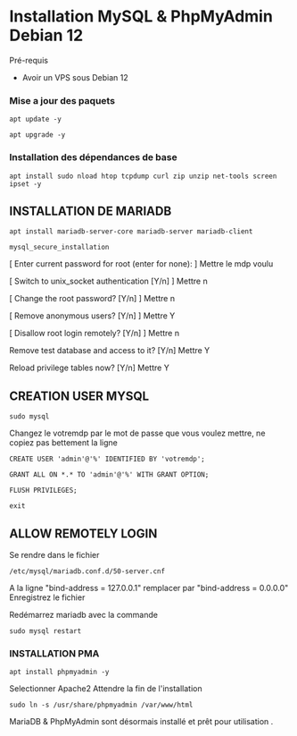 #  **Installation MySQL & PhpMyAdmin Debian 12**


Pré-requis

- Avoir un VPS sous Debian 12


### Mise a jour des paquets 
```
apt update -y
```
```
apt upgrade -y
```

### Installation des dépendances de base
```
apt install sudo nload htop tcpdump curl zip unzip net-tools screen ipset -y
```

## INSTALLATION DE MARIADB

```
apt install mariadb-server-core mariadb-server mariadb-client
```
```
mysql_secure_installation
```

[ Enter current password for root (enter for none): ]
Mettre le mdp voulu 

[ Switch to unix_socket authentication [Y/n] ]
Mettre n 

[ Change the root password? [Y/n] ]
Mettre n

[ Remove anonymous users? [Y/n] ]
Mettre Y 

[ Disallow root login remotely? [Y/n] ]
Mettre n

Remove test database and access to it? [Y/n]
Mettre Y

Reload privilege tables now? [Y/n]
Mettre Y




## CREATION USER MYSQL
```
sudo mysql
```


Changez le votremdp par le mot de passe que vous voulez mettre, ne copiez pas bettement la ligne
```
CREATE USER 'admin'@'%' IDENTIFIED BY 'votremdp';
```

```
GRANT ALL ON *.* TO 'admin'@'%' WITH GRANT OPTION;
```

```
FLUSH PRIVILEGES;
```

```
exit
```

## ALLOW REMOTELY LOGIN

Se rendre dans le fichier

```
/etc/mysql/mariadb.conf.d/50-server.cnf
```

A la ligne "bind-address            = 127.0.0.1"  remplacer par "bind-address            = 0.0.0.0"
Enregistrez le fichier

Redémarrez mariadb avec la commande 
```
sudo mysql restart
```

### INSTALLATION PMA
```
apt install phpmyadmin -y
```

Selectionner Apache2
Attendre la fin de l'installation 

```
sudo ln -s /usr/share/phpmyadmin /var/www/html
```


MariaDB & PhpMyAdmin sont désormais installé et prêt pour utilisation . 
